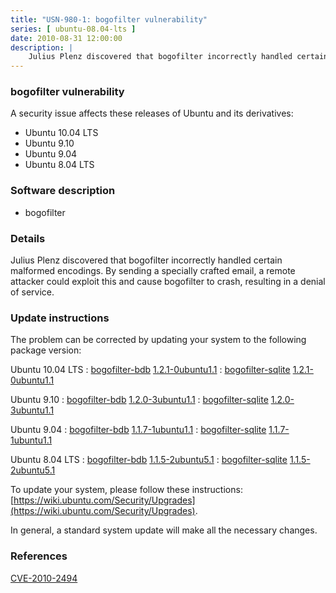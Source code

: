 ```yaml
---
title: "USN-980-1: bogofilter vulnerability"
series: [ ubuntu-08.04-lts ]
date: 2010-08-31 12:00:00
description: |
    Julius Plenz discovered that bogofilter incorrectly handled certain malformed encodings. By sending a specially crafted email, a remote attacker could exploit this and cause bogofilter to crash, resulting in a denial of service. 
--- 
```

 
### bogofilter vulnerability

A security issue affects these releases of Ubuntu and its derivatives:

* Ubuntu 10.04 LTS
* Ubuntu 9.10
* Ubuntu 9.04
* Ubuntu 8.04 LTS

### Software description

* bogofilter 

### Details

Julius Plenz discovered that bogofilter incorrectly handled certain malformed encodings. By sending a specially crafted email, a remote attacker could exploit this and cause bogofilter to crash, resulting in a denial of service. 

### Update instructions

The problem can be corrected by updating your system to the following package version:

Ubuntu 10.04 LTS
 : [bogofilter-bdb](https://launchpad.net/ubuntu/+source/bogofilter) <span> [1.2.1-0ubuntu1.1](https://launchpad.net/ubuntu/+source/bogofilter/1.2.1-0ubuntu1.1) </span> 
 : [bogofilter-sqlite](https://launchpad.net/ubuntu/+source/bogofilter) <span> [1.2.1-0ubuntu1.1](https://launchpad.net/ubuntu/+source/bogofilter/1.2.1-0ubuntu1.1) </span> 

Ubuntu 9.10
 : [bogofilter-bdb](https://launchpad.net/ubuntu/+source/bogofilter) <span> [1.2.0-3ubuntu1.1](https://launchpad.net/ubuntu/+source/bogofilter/1.2.0-3ubuntu1.1) </span> 
 : [bogofilter-sqlite](https://launchpad.net/ubuntu/+source/bogofilter) <span> [1.2.0-3ubuntu1.1](https://launchpad.net/ubuntu/+source/bogofilter/1.2.0-3ubuntu1.1) </span> 

Ubuntu 9.04
 : [bogofilter-bdb](https://launchpad.net/ubuntu/+source/bogofilter) <span> [1.1.7-1ubuntu1.1](https://launchpad.net/ubuntu/+source/bogofilter/1.1.7-1ubuntu1.1) </span> 
 : [bogofilter-sqlite](https://launchpad.net/ubuntu/+source/bogofilter) <span> [1.1.7-1ubuntu1.1](https://launchpad.net/ubuntu/+source/bogofilter/1.1.7-1ubuntu1.1) </span> 

Ubuntu 8.04 LTS
 : [bogofilter-bdb](https://launchpad.net/ubuntu/+source/bogofilter) <span> [1.1.5-2ubuntu5.1](https://launchpad.net/ubuntu/+source/bogofilter/1.1.5-2ubuntu5.1) </span> 
 : [bogofilter-sqlite](https://launchpad.net/ubuntu/+source/bogofilter) <span> [1.1.5-2ubuntu5.1](https://launchpad.net/ubuntu/+source/bogofilter/1.1.5-2ubuntu5.1) </span> 

To update your system, please follow these instructions: [https://wiki.ubuntu.com/Security/Upgrades](https://wiki.ubuntu.com/Security/Upgrades).

In general, a standard system update will make all the necessary changes. 

### References

 [CVE-2010-2494](http://people.ubuntu.com/~ubuntu-security/cve/CVE-2010-2494)
 
